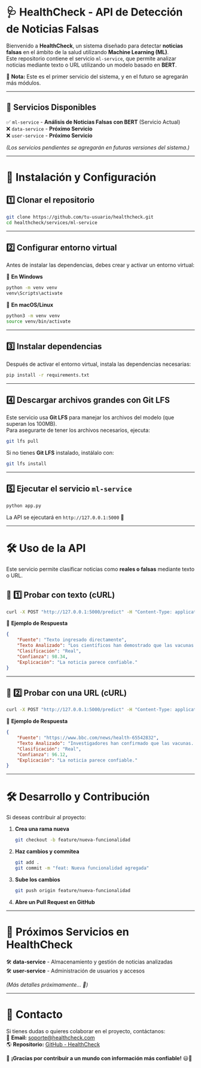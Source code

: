 # 🩺 HealthCheck - API de Detección de Noticias Falsas

Bienvenido a **HealthCheck**, un sistema diseñado para detectar **noticias falsas** en el ámbito de la salud utilizando **Machine Learning (ML)**.  
Este repositorio contiene el servicio `ml-service`, que permite analizar noticias mediante texto o URL utilizando un modelo basado en **BERT**.  

📌 **Nota:** Este es el primer servicio del sistema, y en el futuro se agregarán más módulos.  

---

## **📌 Servicios Disponibles**  

✅ `ml-service` - **Análisis de Noticias Falsas con BERT** (Servicio Actual)  
❌ `data-service` - **Próximo Servicio**  
❌ `user-service` - **Próximo Servicio**  

*(Los servicios pendientes se agregarán en futuras versiones del sistema.)*  

---

# **🚀 Instalación y Configuración**  

## **1️⃣ Clonar el repositorio**
```bash
git clone https://github.com/tu-usuario/healthcheck.git
cd healthcheck/services/ml-service
```

---

## **2️⃣ Configurar entorno virtual**  
Antes de instalar las dependencias, debes crear y activar un entorno virtual:  

📌 **En Windows**  
```bash
python -m venv venv
venv\Scripts\activate
```

📌 **En macOS/Linux**  
```bash
python3 -m venv venv
source venv/bin/activate
```

---

## **3️⃣ Instalar dependencias**
Después de activar el entorno virtual, instala las dependencias necesarias:  
```bash
pip install -r requirements.txt
```

---

## **4️⃣ Descargar archivos grandes con Git LFS**
Este servicio usa **Git LFS** para manejar los archivos del modelo (que superan los 100MB).  
Para asegurarte de tener los archivos necesarios, ejecuta:
```bash
git lfs pull
```
Si no tienes **Git LFS** instalado, instálalo con:
```bash
git lfs install
```

---

## **5️⃣ Ejecutar el servicio `ml-service`**
```bash
python app.py
```
La API se ejecutará en `http://127.0.0.1:5000` 🚀

---

# **🛠 Uso de la API**
Este servicio permite clasificar noticias como **reales o falsas** mediante texto o URL.  

## **📌 1️⃣ Probar con texto (cURL)**
```bash
curl -X POST "http://127.0.0.1:5000/predict" -H "Content-Type: application/json" -d '{"text": "Los científicos han demostrado que las vacunas contra COVID-19 son seguras y efectivas."}'
```
📌 **Ejemplo de Respuesta**
```json
{
    "Fuente": "Texto ingresado directamente",
    "Texto Analizado": "Los científicos han demostrado que las vacunas contra COVID-19 son seguras y efectivas.",
    "Clasificación": "Real",
    "Confianza": 98.34,
    "Explicación": "La noticia parece confiable."
}
```

---

## **📌 2️⃣ Probar con una URL (cURL)**
```bash
curl -X POST "http://127.0.0.1:5000/predict" -H "Content-Type: application/json" -d '{"url": "https://www.bbc.com/news/health-65542832"}'
```
📌 **Ejemplo de Respuesta**
```json
{
    "Fuente": "https://www.bbc.com/news/health-65542832",
    "Texto Analizado": "Investigadores han confirmado que las vacunas...",
    "Clasificación": "Real",
    "Confianza": 96.12,
    "Explicación": "La noticia parece confiable."
}
```

---

# **🛠 Desarrollo y Contribución**  
Si deseas contribuir al proyecto:  
1. **Crea una rama nueva**  
   ```bash
   git checkout -b feature/nueva-funcionalidad
   ```
2. **Haz cambios y commitea**  
   ```bash
   git add .
   git commit -m "feat: Nueva funcionalidad agregada"
   ```
3. **Sube los cambios**  
   ```bash
   git push origin feature/nueva-funcionalidad
   ```
4. **Abre un Pull Request en GitHub**  

---

# **📌 Próximos Servicios en HealthCheck**
🛠 **data-service** - Almacenamiento y gestión de noticias analizadas  
🛠 **user-service** - Administración de usuarios y accesos  

*(Más detalles próximamente... 🚀)*  

---

# **📩 Contacto**
Si tienes dudas o quieres colaborar en el proyecto, contáctanos:  
📧 **Email:** soporte@healthcheck.com  
🌎 **Repositorio:** [GitHub - HealthCheck](https://github.com/tu-usuario/healthcheck)  

🚀 **¡Gracias por contribuir a un mundo con información más confiable!** 😃🎯

